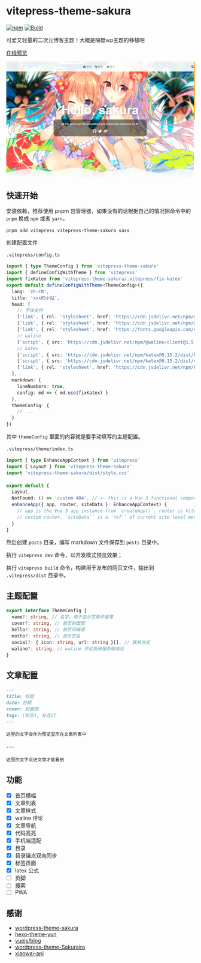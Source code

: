 # vitepress-theme-sakura

[![npm](https://img.shields.io/npm/v/vitepress-theme-sakura?logo=npm)](https://www.npmjs.com/package/vitepress-theme-sakura)
[![Build](https://github.com/flaribbit/vitepress-theme-sakura/actions/workflows/build.yml/badge.svg)](https://github.com/flaribbit/vitepress-theme-sakura/actions)

可爱又轻量的二次元博客主题！大概是隔壁wp主题的移植吧

[在线预览](https://flaribbit.github.io/vitepress-theme-sakura/)

![preview](./preview.webp)

## 快速开始

安装依赖，推荐使用 pnpm 包管理器，如果没有的话根据自己的情况把命令中的 `pnpm` 换成 `npm` 或者 `yarn`。

```
pnpm add vitepress vitepress-theme-sakura sass
```

创建配置文件

`.vitepress/config.ts`
```ts
import { type ThemeConfig } from 'vitepress-theme-sakura'
import { defineConfigWithTheme } from 'vitepress'
import fixKatex from 'vitepress-theme-sakura/.vitepress/fix-katex'
export default defineConfigWithTheme<ThemeConfig>({
  lang: 'zh-CN',
  title: 'xxx的小站',
  head: [
    // 字体支持
    ['link', { rel: 'stylesheet', href: 'https://cdn.jsdelivr.net/npm/@fortawesome/fontawesome-free@6.0.0/css/regular.min.css' }],
    ['link', { rel: 'stylesheet', href: 'https://cdn.jsdelivr.net/npm/@fortawesome/fontawesome-free@6.0.0/css/all.min.css' }],
    ['link', { rel: 'stylesheet', href: 'https://fonts.googleapis.com/css?family=Noto+Serif+SC' }],
    // waline
    ['script', { src: 'https://cdn.jsdelivr.net/npm/@waline/client@1.5.4/dist/Waline.min.js' }],
    // katex
    ['script', { src: 'https://cdn.jsdelivr.net/npm/katex@0.15.2/dist/katex.min.js' }],
    ['script', { src: 'https://cdn.jsdelivr.net/npm/katex@0.15.2/dist/contrib/auto-render.min.js' }],
    ['link', { rel: 'stylesheet', href: 'https://cdn.jsdelivr.net/npm/katex@0.15.2/dist/katex.min.css' }],
  ],
  markdown: {
    lineNumbers: true,
    config: md => { md.use(fixKatex) }
  },
  themeConfig: {
    // ...
  }
})
```

其中 `themeConfig` 里面的内容就是要手动填写的主题配置。

`.vitepress/theme/index.ts`
```ts
import { type EnhanceAppContext } from 'vitepress'
import { Layout } from 'vitepress-theme-sakura'
import 'vitepress-theme-sakura/dist/style.css'

export default {
  Layout,
  NotFound: () => 'custom 404', // <- this is a Vue 3 functional component
  enhanceApp({ app, router, siteData }: EnhanceAppContext) {
    // app is the Vue 3 app instance from `createApp()`. router is VitePress'
    // custom router. `siteData`` is a `ref`` of current site-level metadata.
  }
}
```

然后创建 `posts` 目录，编写 markdown 文件保存到 `posts` 目录中。

执行 `vitepress dev` 命令，以开发模式预览效果；

执行 `vitepress build` 命令，构建用于发布的网页文件，输出到 `.vitepress/dist` 目录中。

## 主题配置

```ts
export interface ThemeConfig {
  name?: string, // 名字，用于显示文章作者等
  cover?: string, // 首页封面图
  hello?: string, // 首页问候语
  motto?: string, // 首页签名
  social?: { icon: string, url: string }[], // 联系方式
  waline?: string, // waline 评论系统服务端地址
}
```

## 文章配置
```md
---
title: 标题
date: 日期
cover: 封面图
tags: [标签1, 标签2]
---

这里的文字会作为预览显示在文章列表中

---

这里的文字点进文章才能看到
```

## 功能
- [x] 首页横幅
- [x] 文章列表
- [x] 文章样式
- [x] waline 评论
- [x] 文章导航
- [x] 代码高亮
- [x] 手机端适配
- [x] 目录
- [x] 目录锚点双向同步
- [x] 标签页面
- [x] latex 公式
- [ ] 页脚
- [ ] 搜索
- [ ] PWA

## 感谢
- [wordpress-theme-sakura](https://github.com/mashirozx/sakura)
- [hexo-theme-yun](https://github.com/YunYouJun/hexo-theme-yun)
- [vuejs/blog](https://github.com/vuejs/blog)
- [wordpress-theme-Sakurairo](https://github.com/mirai-mamori/Sakurairo)
- [xiaowai-api](https://api.ixiaowai.cn/)
